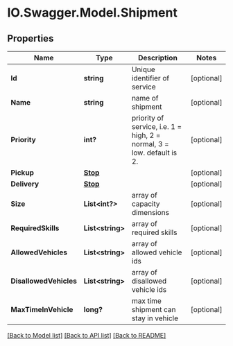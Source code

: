 # IO.Swagger.Model.Shipment
## Properties

Name | Type | Description | Notes
------------ | ------------- | ------------- | -------------
**Id** | **string** | Unique identifier of service | [optional] 
**Name** | **string** | name of shipment | [optional] 
**Priority** | **int?** | priority of service, i.e. 1 &#x3D; high, 2 &#x3D; normal, 3 &#x3D; low. default is 2. | [optional] 
**Pickup** | [**Stop**](Stop.md) |  | [optional] 
**Delivery** | [**Stop**](Stop.md) |  | [optional] 
**Size** | **List&lt;int?&gt;** | array of capacity dimensions | [optional] 
**RequiredSkills** | **List&lt;string&gt;** | array of required skills | [optional] 
**AllowedVehicles** | **List&lt;string&gt;** | array of allowed vehicle ids | [optional] 
**DisallowedVehicles** | **List&lt;string&gt;** | array of disallowed vehicle ids | [optional] 
**MaxTimeInVehicle** | **long?** | max time shipment can stay in vehicle | [optional] 

[[Back to Model list]](../README.md#documentation-for-models) [[Back to API list]](../README.md#documentation-for-api-endpoints) [[Back to README]](../README.md)

